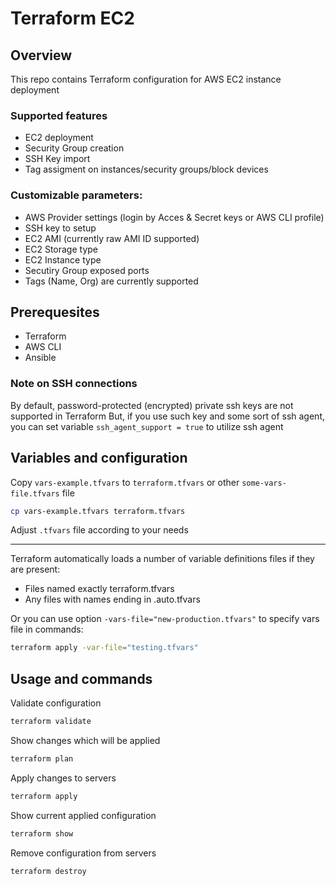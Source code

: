# Terraform EC2  

## Overview

This repo contains Terraform configuration for AWS EC2 instance deployment

### Supported features
- EC2 deployment
- Security Group creation
- SSH Key import
- Tag assigment on instances/security groups/block devices

### Customizable parameters:
- AWS Provider settings (login by Acces & Secret keys or AWS CLI profile)
- SSH key to setup
- EC2 AMI (currently raw AMI ID supported)
- EC2 Storage type
- EC2 Instance type
- Secutiry Group exposed ports
- Tags (Name, Org) are currently supported

## Prerequesites

* Terraform
* AWS CLI
* Ansible

### Note on SSH connections

By default, password-protected (encrypted) private ssh keys are not supported in Terraform
But, if you use such key and some sort of ssh agent, you can set variable `ssh_agent_support = true` to utilize ssh agent

## Variables and  configuration

Copy `vars-example.tfvars` to `terraform.tfvars` or other `some-vars-file.tfvars` file
```bash
cp vars-example.tfvars terraform.tfvars
```
Adjust `.tfvars` file according to your needs


---

Terraform automatically loads a number of variable definitions files if they are present:
 - Files named exactly terraform.tfvars
 - Any files with names ending in .auto.tfvars

Or you can use option `-vars-file="new-production.tfvars"` to specify vars file in commands:
```bash
terraform apply -var-file="testing.tfvars"
```

## Usage and commands

Validate configuration
```bash
terraform validate
```

Show changes which will be applied 
```bash
terraform plan
```

Apply changes to servers
```bash
terraform apply
```

Show current applied configuration
```bash
terraform show
```

Remove configuration from servers
```bash
terraform destroy
```
